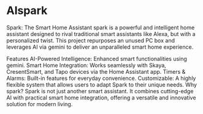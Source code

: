 # AIspark
Spark: The Smart Home Assistant spark is a powerful and intelligent home assistant designed to rival traditional smart assistants like Alexa, but with a personalized twist. This project repurposes an unused PC box and leverages AI via gemini to deliver an unparalleled smart home experience.

Features AI-Powered Intelligence: Enhanced smart functionalities using gemini. Smart Home Integration: Works seamlessly with Skaya, CresentSmart, and Tapo devices via the Home Assistant app. Timers & Alarms: Built-in features for everyday convenience. Customizable: A highly flexible system that allows users to adapt Spark to their unique needs. Why spark? Spark is not just another smart assistant. It combines cutting-edge AI with practical smart home integration, offering a versatile and innovative solution for modern living. 
